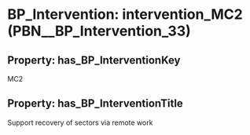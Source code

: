 # BP_Intervention: __intervention_MC2__ (PBN__BP_Intervention_33)

## Property: has_BP_InterventionKey

MC2

## Property: has_BP_InterventionTitle

Support recovery of sectors via remote work

